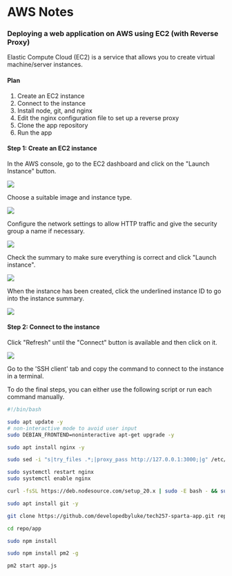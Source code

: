 # AWS Notes

### Deploying a web application on AWS using EC2 (with Reverse Proxy)

Elastic Compute Cloud (EC2) is a service that allows you to create virtual machine/server instances.

#### Plan

1. Create an EC2 instance
2. Connect to the instance
3. Install node, git, and nginx
4. Edit the nginx configuration file to set up a reverse proxy
5. Clone the app repository
6. Run the app

#### Step 1: Create an EC2 instance

In the AWS console, go to the EC2 dashboard and click on the "Launch Instance" button.

![](images/image-1.png)

Choose a suitable image and instance type.

![](images/image-2.png)

Configure the network settings to allow HTTP traffic and give the security group a name if necessary.

![](images/image-3.png)

Check the summary to make sure everything is correct and click "Launch instance".

![](images/image-4.png)

When the instance has been created, click the underlined instance ID to go into the instance summary.

![](images/image-5.png)

#### Step 2: Connect to the instance

Click "Refresh" until the "Connect" button is available and then click on it.

![](images/image-6.png)

Go to the 'SSH client' tab and copy the command to connect to the instance in a terminal.

To do the final steps, you can either use the following script or run each command manually.

```bash
#!/bin/bash

sudo apt update -y
# non-interactive mode to avoid user input
sudo DEBIAN_FRONTEND=noninteractive apt-get upgrade -y

sudo apt install nginx -y

sudo sed -i "s|try_files .*;|proxy_pass http://127.0.0.1:3000;|g" /etc/nginx/sites-available/default

sudo systemctl restart nginx
sudo systemctl enable nginx

curl -fsSL https://deb.nodesource.com/setup_20.x | sudo -E bash - && sudo apt-get install -y nodejs

sudo apt install git -y

git clone https://github.com/developedbyluke/tech257-sparta-app.git repo

cd repo/app

sudo npm install

sudo npm install pm2 -g

pm2 start app.js
```
